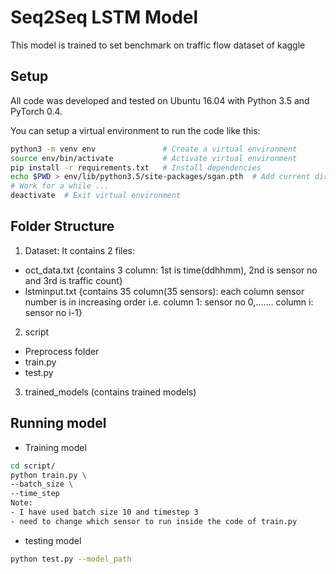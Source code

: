 # Seq2Seq LSTM Model
This model is trained to set benchmark on traffic flow dataset of kaggle

## Setup
All code was developed and tested on Ubuntu 16.04 with Python 3.5 and PyTorch 0.4.

You can setup a virtual environment to run the code like this:

```bash
python3 -m venv env               # Create a virtual environment
source env/bin/activate           # Activate virtual environment
pip install -r requirements.txt   # Install dependencies
echo $PWD > env/lib/python3.5/site-packages/sgan.pth  # Add current directory to python path
# Work for a while ...
deactivate  # Exit virtual environment
```


## Folder Structure
1. Dataset:
It contains 2 files: 
- oct_data.txt {contains 3 column: 1st is time(ddhhmm), 2nd is sensor no and 3rd is traffic count}
- lstminput.txt {contains 35 column(35 sensors): each column sensor number is in increasing order i.e. column 1: sensor no 0,....... column i: sensor no i-1} 

2. script
- Preprocess folder
- train.py 
- test.py
3. trained_models (contains trained models) 


## Running model 
* Training model
```bash
cd script/
python train.py \
--batch_size \
--time_step
Note:
- I have used batch size 10 and timestep 3 
- need to change which sensor to run inside the code of train.py
```

* testing model
```bash
python test.py --model_path
```

